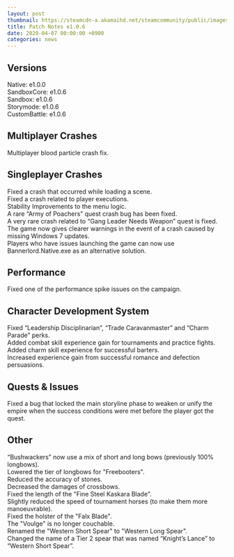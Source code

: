 ```yaml
---
layout: post
thumbnail: https://steamcdn-a.akamaihd.net/steamcommunity/public/images/clans/26623866/c340f4a4f136d81cfa29335b2b7fe4f33089c677.png
title: Patch Notes e1.0.6
date: 2020-04-07 00:00:00 +0900
categories: news
---
```


## Versions
Native: e1.0.0  
SandboxCore: e1.0.6  
Sandbox: e1.0.6  
Storymode: e1.0.6  
CustomBattle: e1.0.6  


## Multiplayer Crashes
Multiplayer blood particle crash fix.  

## Singleplayer Crashes
Fixed a crash that occurred while loading a scene.  
Fixed a crash related to player executions.  
Stability Improvements to the menu logic.  
A rare “Army of Poachers” quest crash bug has been fixed.  
A very rare crash related to “Gang Leader Needs Weapon” quest is fixed.  
The game now gives clearer warnings in the event of a crash caused by missing Windows 7 updates.  
Players who have issues launching the game can now use Bannerlord.Native.exe as an alternative solution.  

## Performance
Fixed one of the performance spike issues on the campaign.  

## Character Development System
Fixed “Leadership Disciplinarian”, “Trade Caravanmaster” and “Charm Parade” perks.  
Added combat skill experience gain for tournaments and practice fights.  
Added charm skill experience for successful barters.  
Increased experience gain from successful romance and defection persuasions.  

## Quests & Issues
Fixed a bug that locked the main storyline phase to weaken or unify the empire when the success conditions were met before the player got the quest.  

## Other
“Bushwackers” now use a mix of short and long bows (previously 100% longbows).  
Lowered the tier of longbows for "Freebooters".  
Reduced the accuracy of stones.  
Decreased the damages of crossbows.  
Fixed the length of the "Fine Steel Kaskara Blade".  
Slightly reduced the speed of tournament horses (to make them more manoeuvrable).  
Fixed the holster of the "Falx Blade".  
The "Voulge" is no longer couchable.  
Renamed the "Western Short Spear" to "Western Long Spear".  
Changed the name of a Tier 2 spear that was named “Knight’s Lance” to “Western Short Spear”.  
